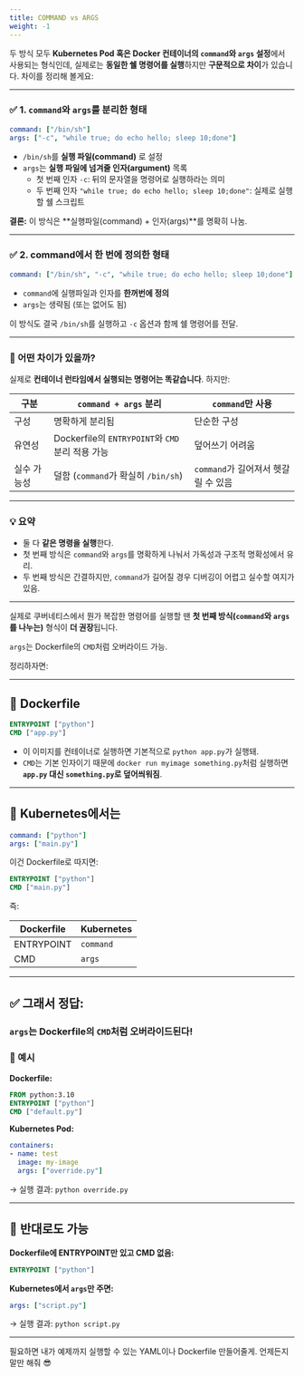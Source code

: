 ```yaml
---
title: COMMAND vs ARGS
weight: -1
---
```

두 방식 모두 **Kubernetes Pod 혹은 Docker 컨테이너의 `command`와 `args` 설정**에서 사용되는 형식인데, 실제로는 **동일한 쉘 명령어를 실행**하지만 **구문적으로 차이**가 있습니다. 차이를 정리해 볼게요:

---

### ✅ 1. `command`와 `args`를 분리한 형태
```yaml
command: ["/bin/sh"]
args: ["-c", "while true; do echo hello; sleep 10;done"]
```

- `/bin/sh`를 **실행 파일(command)** 로 설정
- `args`는 **실행 파일에 넘겨줄 인자(argument)** 목록
  - 첫 번째 인자 `-c`: 뒤의 문자열을 명령어로 실행하라는 의미
  - 두 번째 인자 `"while true; do echo hello; sleep 10;done"`: 실제로 실행할 쉘 스크립트

**결론:** 이 방식은 **실행파일(command) + 인자(args)**를 명확히 나눔.

---

### ✅ 2. command에서 한 번에 정의한 형태
```yaml
command: ["/bin/sh", "-c", "while true; do echo hello; sleep 10;done"]
```

- `command`에 실행파일과 인자를 **한꺼번에 정의**
- `args`는 생략됨 (또는 없어도 됨)

이 방식도 결국 `/bin/sh`를 실행하고 `-c` 옵션과 함께 쉘 명령어를 전달.

---

### 🎯 어떤 차이가 있을까?
실제로 **컨테이너 런타임에서 실행되는 명령어는 똑같습니다**. 하지만:

| 구분 | `command + args` 분리 | `command`만 사용 |
|------|------------------------|-------------------|
| 구성 | 명확하게 분리됨        | 단순한 구성       |
| 유연성 | Dockerfile의 `ENTRYPOINT`와 `CMD` 분리 적용 가능 | 덮어쓰기 어려움 |
| 실수 가능성 | 덜함 (`command`가 확실히 `/bin/sh`) | `command`가 길어져서 헷갈릴 수 있음 |

---

### 💡 요약
- 둘 다 **같은 명령을 실행**한다.
- 첫 번째 방식은 `command`와 `args`를 명확하게 나눠서 가독성과 구조적 명확성에서 유리.
- 두 번째 방식은 간결하지만, `command`가 길어질 경우 디버깅이 어렵고 실수할 여지가 있음.

---

실제로 쿠버네티스에서 뭔가 복잡한 명령어를 실행할 땐 **첫 번째 방식(`command`와 `args`를 나누는)** 형식이 **더 권장**됩니다.


`args`는 Dockerfile의 `CMD`처럼 오버라이드 가능.

정리하자면:

---

## 🧱 Dockerfile

```Dockerfile
ENTRYPOINT ["python"]
CMD ["app.py"]
```

- 이 이미지를 컨테이너로 실행하면 기본적으로 `python app.py`가 실행돼.
- `CMD`는 기본 인자이기 때문에 `docker run myimage something.py`처럼 실행하면 **`app.py` 대신 `something.py`로 덮어씌워짐**.

---

## 🚢 Kubernetes에서는

```yaml
command: ["python"]
args: ["main.py"]
```

이건 Dockerfile로 따지면:

```Dockerfile
ENTRYPOINT ["python"]
CMD ["main.py"]
```

즉:

| Dockerfile | Kubernetes |
|------------|------------|
| ENTRYPOINT | `command` |
| CMD        | `args`    |

---

## ✅ 그래서 정답:

### `args`는 Dockerfile의 `CMD`처럼 오버라이드된다!

### 🎯 예시

**Dockerfile:**
```Dockerfile
FROM python:3.10
ENTRYPOINT ["python"]
CMD ["default.py"]
```

**Kubernetes Pod:**
```yaml
containers:
- name: test
  image: my-image
  args: ["override.py"]
```

→ 실행 결과: `python override.py`

---

## 🔄 반대로도 가능

**Dockerfile에 ENTRYPOINT만 있고 CMD 없음:**
```Dockerfile
ENTRYPOINT ["python"]
```

**Kubernetes에서 `args`만 주면:**
```yaml
args: ["script.py"]
```

→ 실행 결과: `python script.py`

---

필요하면 내가 예제까지 실행할 수 있는 YAML이나 Dockerfile 만들어줄게. 언제든지 말만 해줘 😎